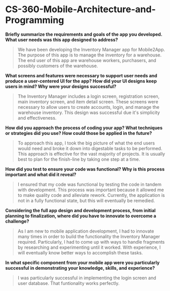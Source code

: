 # CS-360-Mobile-Architecture-and-Programming

**Briefly summarize the requirements and goals of the app you developed. What user needs was this app designed to address?**

> We have been developing the Inventory Manager app for Mobile2App. The purpose of this app is to manage the inventory for a warehouse. The end user of this app are warehouse workers, purchasers, and possibly customers of the warehouse.

**What screens and features were necessary to support user needs and produce a user-centered UI for the app? How did your UI designs keep users in mind? Why were your designs successful?**

> The Inventory Manager includes a login screen, registration screen, main inventory screen, and item detail screen. These screens were necessary to allow users to create accounts, login, and manage the warehouse inventory. This design was successful due it's simplicity and effectiveness.

**How did you approach the process of coding your app? What techniques or strategies did you use? How could those be applied in the future?**

> To approach this app, I took the big picture of what the end users would need and broke it down into digestable tasks to be performed. This approach is effective for the vast majority of projects. It is usually best to plan for the finish-line by taking one step at a time.

**How did you test to ensure your code was functional? Why is this process important and what did it reveal?**

> I ensured that my code was functional by testing the code in tandem with development. This process was important because it allowed me to make quality code and alleviate rework. Currently, the application is not in a fully functional state, but this will eventually be remedied.

**Considering the full app design and development process, from initial planning to finalization, where did you have to innovate to overcome a challenge?**

> As I am new to mobile application development, I had to innovate many times in order to build the functionality the Inventory Manager required. Particularly, I had to come up with ways to handle fragments by researching and experimenting until it worked. With experience, I will eventually know better ways to accomplish these tasks.

**In what specific component from your mobile app were you particularly successful in demonstrating your knowledge, skills, and experience?**

> I was particularly successful in implementing the login screen and user database. That funtionality works perfectly.
